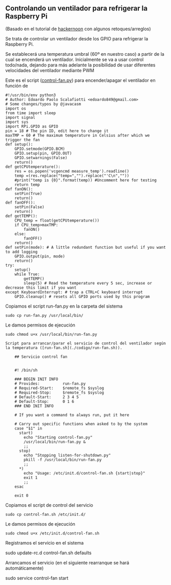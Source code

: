 ## Controlando un ventilador para refrigerar la Raspberry Pi

(Basado en el tutorial de [hackernoon](https://hackernoon.com/how-to-control-a-fan-to-cool-the-cpu-of-your-raspberrypi-3313b6e7f92c) con algunos retoques/arreglos)

Se trata de controlar un ventilador desde los GPIO para refrigerar la Raspberry Pi.

Se establecerá una temperatura umbral (60º en nuestro caso) a partir de la cual se encenderá un ventilador. Inicialmente se va a usar control todo/nada, dejando para más adelante la posibilidad de usar diferentes velocidades del ventilador mediante PWM

Este es el script ([control-fan.py](./codigo/control-fan.py)) para encender/apagar el ventilador en función de

    #!/usr/bin/env python3
    # Author: Edoardo Paolo Scalafiotti <edoardo849@gmail.com>
    # Some changes/typos by @javacasm
    import os
    from time import sleep
    import signal
    import sys
    import RPi.GPIO as GPIO
    pin = 18 # The pin ID, edit here to change it
    maxTMP = 60 # The maximum temperature in Celsius after which we trigger the fan
    def setup():
        GPIO.setmode(GPIO.BCM)
        GPIO.setup(pin, GPIO.OUT)
        GPIO.setwarnings(False)
        return()
    def getCPUtemperature():
        res = os.popen('vcgencmd measure_temp').readline()
        temp =(res.replace("temp=","").replace("'C\n",""))
        #print("temp is {0}".format(temp)) #Uncomment here for testing
        return temp
    def fanON():
        setPin(True)
        return()
    def fanOFF():
        setPin(False)
        return()
    def getTEMP():
        CPU_temp = float(getCPUtemperature())
        if CPU_temp>maxTMP:
            fanON()
        else:
            fanOFF()
        return()
    def setPin(mode): # A little redundant function but useful if you want to add logging
        GPIO.output(pin, mode)
        return()
    try:
        setup()
        while True:
            getTEMP()
            sleep(5) # Read the temperature every 5 sec, increase or decrease this limit if you want
    except KeyboardInterrupt: # trap a CTRL+C keyboard interrupt
        GPIO.cleanup() # resets all GPIO ports used by this program



Copiamos el script run-fan.py en la carpeta del sistema

    sudo cp run-fan.py /usr/local/bin/

Le damos permisos de ejecución

    sudo chmod u+x /usr/local/bin/run-fan.py

    Script para arrancar/parar el servicio de control del ventilador según la temperatura ([run-fan.sh](./codigo/run-fan.sh)).

        ## Servicio control fan


        #! /bin/sh

        ### BEGIN INIT INFO
        # Provides:          run-fan.py
        # Required-Start:    $remote_fs $syslog
        # Required-Stop:     $remote_fs $syslog
        # Default-Start:     2 3 4 5
        # Default-Stop:      0 1 6
        ### END INIT INFO

        # If you want a command to always run, put it here

        # Carry out specific functions when asked to by the system
        case "$1" in
          start)
            echo "Starting control-fan.py"
            /usr/local/bin/run-fan.py &
            ;;
          stop)
            echo "Stopping listen-for-shutdown.py"
            pkill -f /usr/local/bin/run-fan.py
            ;;
          *)
            echo "Usage: /etc/init.d/control-fan.sh {start|stop}"
            exit 1
            ;;
        esac

        exit 0

Copiamos el script de control del servicio

    sudo cp control-fan.sh /etc/init.d/

Le damos permisos de ejecución

    sudo chmod u+x /etc/init.d/control-fan.sh

Registramos el servicio en el sistema

  sudo update-rc.d control-fan.sh defaults

Arrancamos el servicio (en el siguiente rearranque se hará automáticamente)

  sudo service control-fan start
